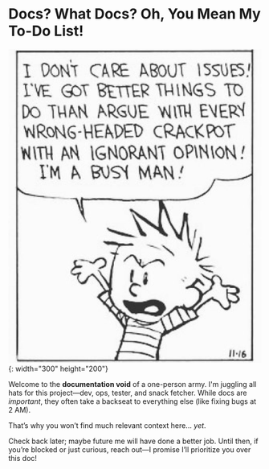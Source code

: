 # **Docs? What Docs? Oh, You Mean My To-Do List!**
![I am Busy](./img/calvin-is-busy.jpg){: width="300" height="200"}


Welcome to the **documentation void** of a one-person army. I'm juggling all hats for this project—dev, ops, tester, and snack fetcher. While docs are *important*, they often take a backseat to everything else (like fixing bugs at 2 AM).

That’s why you won’t find much relevant context here… *yet*. 

Check back later; maybe future me will have done a better job. Until then, if you’re blocked or just curious, reach out—I promise I’ll prioritize you over this doc!